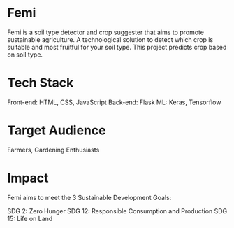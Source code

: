 # Femi
Femi is a soil type detector and crop suggester that aims to promote sustainable agriculture. A technological solution to detect which crop is suitable and most fruitful for your soil type. This project predicts crop based on soil type.


# Tech Stack
Front-end: HTML, CSS, JavaScript
Back-end: Flask
ML: Keras, Tensorflow

# Target Audience
Farmers, Gardening Enthusiasts

# Impact
Femi aims to meet the 3 Sustainable Development Goals:

SDG 2: Zero Hunger
SDG 12: Responsible Consumption and Production
SDG 15: Life on Land
